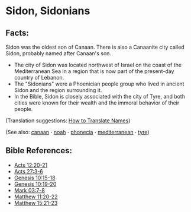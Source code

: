# Sidon, Sidonians #

## Facts: ##

Sidon was the oldest son of Canaan. There is also a Canaanite city called Sidon, probably named after Canaan's son.
 
 * The city of Sidon was located northwest of Israel on the coast of the Mediterranean Sea in a region that is now part of the present-day country of Lebanon.
 * The "Sidonians" were a Phoenician people group who lived in ancient Sidon and the region surrounding it.
 * In the Bible, Sidon is closely associated with the city of Tyre, and both cities were known for their wealth and the immoral behavior of their people.

(Translation suggestions: [How to Translate Names](https://git.door43.org/Door43/en-ta-translate-vol1/src/master/content/translate_names.md))

(See also: [canaan](../other/canaan.md) **·** [noah](../other/noah.md) **·** [phonecia](../other/phonecia.md) **·** [mediterranean](../other/mediterranean.md) **·** [tyre](../other/tyre.md))

## Bible References: ##

* [Acts 12:20-21](https://door43.org/en/bible/notes/act/12/20)
* [Acts 27:3-6](https://door43.org/en/bible/notes/act/27/03)
* [Genesis 10:15-18](https://door43.org/en/bible/notes/gen/10/15)
* [Genesis 10:19-20](https://door43.org/en/bible/notes/gen/10/19)
* [Mark 03:7-8](https://door43.org/en/bible/notes/mrk/03/07)
* [Matthew 11:20-22](https://door43.org/en/bible/notes/mat/11/20)
* [Matthew 15:21-23](https://door43.org/en/bible/notes/mat/15/21)

